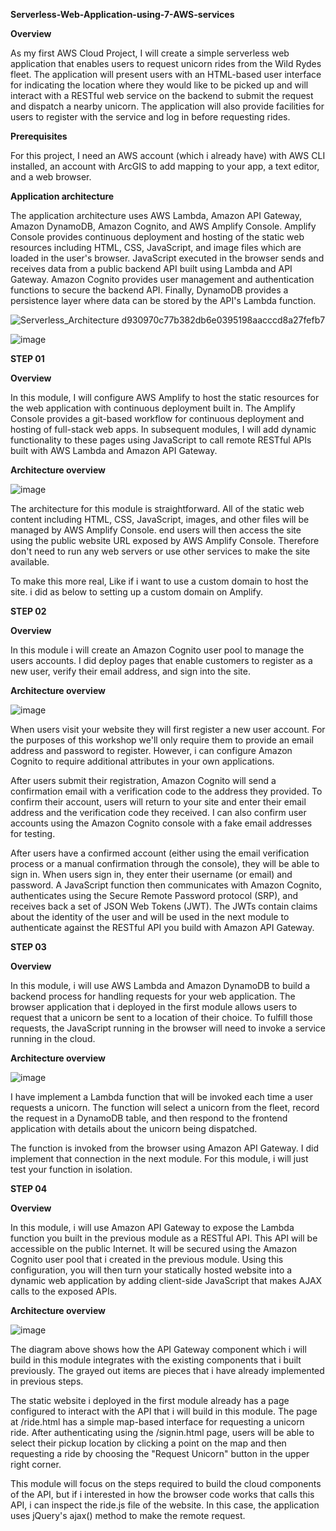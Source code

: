 **Serverless-Web-Application-using-7-AWS-services**

**Overview**

As my first AWS Cloud Project, I will create a simple serverless web application that enables users 
to request unicorn rides from the Wild Rydes fleet. The application will present users
with an HTML-based user interface for indicating the location where they would like 
to be picked up and will interact with a RESTful web service on the backend to 
submit the request and dispatch a nearby unicorn. The application will also provide 
facilities for users to register with the service and log in before requesting rides.

**Prerequisites**

For this project, I need an AWS account (which i already have) with AWS CLI installed, an 
account with ArcGIS to add mapping to your app, a text editor, and a web browser. 


**Application architecture**

The application architecture uses AWS Lambda, Amazon API Gateway, Amazon DynamoDB, 
Amazon Cognito, and AWS Amplify Console. Amplify Console provides continuous deployment 
and hosting of the static web resources including HTML, CSS, JavaScript, and image 
files which are loaded in the user's browser. JavaScript executed in the browser sends 
and receives data from a public backend API built using Lambda and API Gateway. 
Amazon Cognito provides user management and authentication functions to secure the backend API. 
Finally, DynamoDB provides a persistence layer where data can be stored by the API's Lambda function.

![Serverless_Architecture d930970c77b382db6e0395198aacccd8a27fefb7](https://github.com/Heshanexe/Serverless-Web-Application-using-7-AWS-services/assets/153348700/80da2271-f499-4fce-a96c-1d84402dcf33)

![image](https://github.com/Heshanexe/Serverless-Web-Application-using-7-AWS-services/assets/153348700/f76e0b44-7365-4816-8bbf-36a57a2b5500)




**STEP 01**

**Overview**

In this module, I will configure AWS Amplify to host the static resources for the 
web application with continuous deployment built in. The Amplify Console provides 
a git-based workflow for continuous deployment and hosting of full-stack web apps. 
In subsequent modules, I will add dynamic functionality to these pages using 
JavaScript to call remote RESTful APIs built with AWS Lambda and Amazon API Gateway.


**Architecture overview**

![image](https://github.com/Heshanexe/Serverless-Web-Application-using-7-AWS-services/assets/153348700/78b48017-e51e-44d1-ba76-b2ce09a3112d)


The architecture for this module is straightforward. All of the static web content 
including HTML, CSS, JavaScript, images, and other files will be managed by AWS
Amplify Console. end users will then access the site using the public website 
URL exposed by AWS Amplify Console. Therefore don't need to run any web servers or use 
other services to make the site available.

To make this more real, Like if i want to use a custom domain to host the site. i did as below to setting up a 
custom domain on Amplify.




**STEP 02**

**Overview**


In this module i will create an Amazon Cognito user pool to manage the users
accounts. I did deploy pages that enable customers to register as a new user, verify 
their email address, and sign into the site.

**Architecture overview**

![image](https://github.com/Heshanexe/Serverless-Web-Application-using-7-AWS-services/assets/153348700/579f392c-59bd-471f-86f2-bdde6d315bff)


When users visit your website they will first register a new user account. For the 
purposes of this workshop we'll only require them to provide an email address and 
password to register. However, i can configure Amazon Cognito to require 
additional attributes in your own applications.

After users submit their registration, Amazon Cognito will send a confirmation email 
with a verification code to the address they provided. To confirm their account, users
will return to your site and enter their email address and the verification code they 
received. I can also confirm user accounts using the Amazon Cognito console with 
a fake email addresses for testing.

After users have a confirmed account (either using the email verification process or a 
manual confirmation through the console), they will be able to sign in. When users
sign in, they enter their username (or email) and password. A JavaScript function 
then communicates with Amazon Cognito, authenticates using the Secure Remote 
Password protocol (SRP), and receives back a set of JSON Web Tokens (JWT). The 
JWTs contain claims about the identity of the user and will be used in the next 
module to authenticate against the RESTful API you build with Amazon API Gateway.




**STEP 03**

**Overview** 


In this module, i will use AWS Lambda and Amazon DynamoDB to build a backend 
process for handling requests for your web application. The browser application that
i deployed in the first module allows users to request that a unicorn be sent to a 
location of their choice. To fulfill those requests, the 
JavaScript running in the browser will need to invoke a service running in the cloud.


**Architecture overview**


![image](https://github.com/Heshanexe/Serverless-Web-Application-using-7-AWS-services/assets/153348700/35476a29-f686-4c53-9ac9-3705a0ab2c8e)


I have implement a Lambda function that will be invoked each time a user requests 
a unicorn. The function will select a unicorn from the fleet, record the request in a 
DynamoDB table, and then respond to the frontend application with details about 
the unicorn being dispatched.

The function is invoked from the browser using Amazon API Gateway. I did
implement that connection in the next module. For this module, i will just test your function in isolation.


**STEP 04**

**Overview**


In this module, i will use Amazon API Gateway to expose the Lambda function you 
built in the previous module as a RESTful API. This API will be accessible on the 
public Internet. It will be secured using the Amazon Cognito user pool that i created in 
the previous module. Using this configuration, you will then turn your statically 
hosted website into a dynamic web application by adding client-side JavaScript that 
makes AJAX calls to the exposed APIs.


**Architecture overview**

![image](https://github.com/Heshanexe/Serverless-Web-Application-using-7-AWS-services/assets/153348700/793a45d0-ffbb-43ec-b154-4579b84544ad)


The diagram above shows how the API Gateway component which i will build in this 
module integrates with the existing components that i built previously. The grayed out 
items are pieces that i have already implemented in previous steps.

The static website i deployed in the first module already has a page configured to 
interact with the API that i will build in this module. The page at /ride.html has a 
simple map-based interface for requesting a unicorn ride. After authenticating using 
the /signin.html page, users will be able to select their pickup location by 
clicking a point on the map and then requesting a ride by choosing the 
"Request Unicorn" button in the upper right corner.

This module will focus on the steps required to build the cloud components of the 
API, but if i interested in how the browser code works that calls this API, i 
can inspect the ride.js file of the website. In this case, the application uses jQuery's 
ajax() method to make the remote request.



